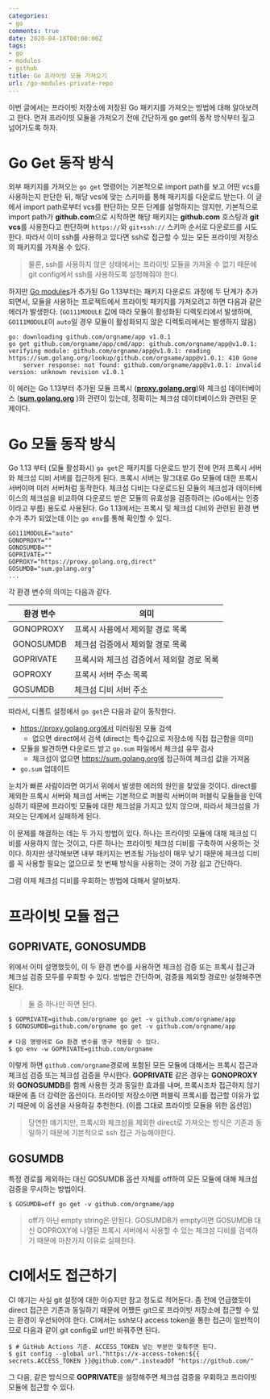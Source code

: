 ```yaml
---
categories:
- go
comments: true
date: 2020-04-18T00:00:00Z
tags:
- go
- modules
- github
title: Go 프라이빗 모듈 가져오기
url: /go-modules-private-repo
---
```


이번 글에서는 프라이빗 저장소에 저장된 Go 패키지를 가져오는 방법에 대해 알아보려고 한다. 먼저 프라이빗 모듈을 가져오기 전에 간단하게 go get의 동작 방식부터 짚고 넘어가도록 하자.

# Go Get 동작 방식

외부 패키지를 가져오는 `go get` 명령어는 기본적으로 import path를 보고 어떤 vcs를 사용하는지 판단한 뒤, 해당 vcs에 맞는 스키마를 통해 패키지를 다운로드 받는다. 이 글에서 import path로부터 vcs를 판단하는 모든 단계를 설명하지는 않지만, 기본적으로 import path가 **github.com**으로 시작하면 해당 패키지는 **github.com** 호스팅과 **git vcs**를 사용한다고 판단하며 `https://`와 `git+ssh://` 스키마 순서로 다운로드를 시도한다. 따라서 이미 ssh를 사용하고 있다면 ssh로 접근할 수 있는 모든 프라이빗 저장소의 패키지를 가져올 수 있다.

> 물론, ssh를 사용하지 않은 상태에서는 프라이빗 모듈을 가져올 수 없기 때문에 git config에서 ssh를 사용하도록 설정해줘야 한다.

하지만 [Go modules](https://github.com/golang/go/wiki/Modules)가 추가된 Go 1.13부터는 패키지 다운로드 과정에 두 단계가 추가되면서, 모듈을 사용하는 프로젝트에서 프라이빗 패키지를 가져오려고 하면 다음과 같은 에러가 발생한다. (`GO111MODULE` 값에 따라 모듈이 활성화된 디렉토리에서 발생하며, `GO111MODULE`이 `auto`일 경우 모듈이 활성화되지 않은 디렉토리에서는 발생하지 않음)

```
go: downloading github.com/orgname/app v1.0.1
go get github.com/orgname/app/cmd/app: github.com/orgname/app@v1.0.1: verifying module: github.com/orgname/app@v1.0.1: reading https://sum.golang.org/lookup/github.com/orgname/app@v1.0.1: 410 Gone
	server response: not found: github.com/orgname/app@v1.0.1: invalid version: unknown revision v1.0.1
```

이 에러는 Go 1.13부터 추가된 모듈 프록시 ([**proxy.golang.org**](https://proxy.golang.org))와 체크섬 데이터베이스 ([**sum.golang.org**](https://sum.golang.org) )와 관련이 있는데, 정확히는 체크섬 데이터베이스와 관련된 문제이다.

# Go 모듈 동작 방식

Go 1.13 부터 (모듈 활성화시) `go get`은 패키지를 다운로드 받기 전에 먼저 프록시 서버와 체크섬 디비 서버를 접근하게 된다. 프록시 서버는 말그대로 Go 모듈에 대한 프록시 서버이며 미러 서버처럼 동작한다. 체크섬 디비는 다운로드된 모듈의 체크섬과 데이터베이스의 체크섬을 비교하여 다운로드 받은 모듈의 유효성을 검증하려는 (Go에서는 인증이라고 부름) 용도로 사용된다. Go 1.13에서는 프록시 및 체크섬 디비와 관련된 환경 변수가 추가 되었는데 이는 `go env`를 통해 확인할 수 있다.

```
GO111MODULE="auto"
GONOPROXY=""
GONOSUMDB=""
GOPRIVATE=""
GOPROXY="https://proxy.golang.org,direct"
GOSUMDB="sum.golang.org"
...
```

각 환경 변수의 의미는 다음과 같다.

| 환경 변수 | 의미                                      |
| --------- | ----------------------------------------- |
| GONOPROXY | 프록시 사용에서 제외할 경로 목록          |
| GONOSUMDB | 체크섬 검증에서 제외할 경로 목록          |
| GOPRIVATE | 프록시와 체크섬 검증에서 제외할 경로 목록 |
| GOPROXY   | 프록시 서버 주소 목록                     |
| GOSUMDB   | 체크섬 디비 서버 주소                     |

따라서, 디폴트 설정에서 `go get`은 다음과 같이 동작한다.

- https://proxy.golang.org에서 미러링된 모듈 검색
  - 없으면 direct에서 검색 (direct는 특수값으로 저장소에 직접 접근함을 의미)
- 모듈을 발견하면 다운로드 받고 `go.sum` 파일에서 체크섬 유무 검사
  - 체크섬이 없으면 https://sum.golang.org에 접근하여 체크섬 값을 가져옴
- `go.sum` 업데이트

눈치가 빠른 사람이라면 여기서 위에서 발생한 에러의 원인을 찾았을 것이다. direct를 제외한 프록시 서버와 체크섬 서버는 기본적으로 퍼블릭 서버이며 퍼블릭 모듈들을 인덱싱하기 때문에 프라이빗 모듈에 대한 체크섬을 가지고 있지 않으며, 따라서 체크섬을 가져오는 단계에서 실패하게 된다. 

이 문제를 해결하는 데는 두 가지 방법이 있다. 하나는 프라이빗 모듈에 대해 체크섬 디비를 사용하지 않는 것이고, 다른 하나는 프라이빗 체크섬 디비를 구축하여 사용하는 것이다. 하지만 생각해보면 내부 패키지는 변조될 가능성이 매우 낮기 때문에 체크섬 디비를 꼭 사용할 필요는 없으므로 첫 번째 방식을 사용하는 것이 가장 쉽고 간단하다.

그럼 이제 체크섬 디비를 우회하는 방법에 대해서 알아보자.

# 프라이빗 모듈 접근

## GOPRIVATE, GONOSUMDB

위에서 이미 설명했듯이, 이 두 환경 변수를 사용하면 체크섬 검증 또는 프록시 접근과 체크섬 검증 모두를 우회할 수 있다. 방법은 간단하며, 검증을 제외할 경로만 설정해주면 된다.

> 둘 중 하나만 하면 된다.

```shell
$ GOPRIVATE=github.com/orgname go get -v github.com/orgname/app
$ GONOSUMDB=github.com/orgname go get -v github.com/orgname/app

# 다음 명령어로 Go 환경 변수를 영구 적용할 수 있다.
$ go env -w GOPRIVATE=github.com/orgname
```

이렇게 하면 `github.com/orgname`경로에 포함된 모든 모듈에 대해서는 프록시 접근과 체크섬 검증 또는 체크섬 검증을 무시한다. **GOPRIVATE** 같은 경우는 **GONOPROXY**와 **GONOSUMDB**를 함께 사용한 것과 동일한 효과를 내며, 프록시조차 접근하지 않기 때문에 좀 더 강력한 옵션이다. 프라이빗 저장소이면 퍼블릭 프록시를 접근할 이유가 없기 때문에 이 옵션을 사용하길 추천한다. (이름 그대로 프라이빗 모듈을 위한 옵션임)

> 당연한 얘기지만, 프록시와 체크섬을 제외한 direct로 가져오는 방식은 기존과 동일하기 때문에 기본적으로 ssh 접근 가능해야한다.

## GOSUMDB

특정 경로를 제외하는 대신 GOSUMDB 옵션 자체를 off하여 모든 모듈에 대해 체크섬 검증을 무시하는 방법이다.

```shell
$ GOSUMDB=off go get -v github.com/orgname/app
```

> off가 아닌 empty string은 안된다. GOSUMDB가 empty이면 GOSUMDB 대신 GOPROXY에 나열된 프록시 서버에서 사용할 수 있는 체크섬 디비를 검색하기 때문에 마찬가지 이유로 실패한다.

# CI에서도 접근하기

CI 얘기는 사실 git 설정에 대한 이슈지만 참고 정도로 적어둔다. 좀 전에 언급했듯이 direct 접근은 기존과 동일하기 때문에 어쨌든 git으로 프라이빗 저장소에 접근할 수 있는 환경이 우선되어야 한다. CI에서는 ssh보다 access token을 통한 접근이 일반적이므로 다음과 같이 git config로 url만 바꿔주면 된다.

```shell
$ # GitHub Actions 기준. ACCESS_TOKEN 넣는 부분만 맞춰주면 된다.
$ git config --global url."https://x-access-token:${{ secrets.ACCESS_TOKEN }}@github.com/".insteadOf "https://github.com/"
```

그 다음, 같은 방식으로 **GOPRIVATE**을 설정해주면 체크섬 검증을 우회하고 프라이빗 모듈에 접근할 수 있다.